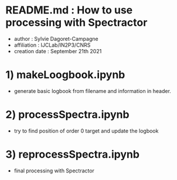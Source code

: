 # README.md : How to use processing with Spectractor

- author : Sylvie Dagoret-Campagne
- affiliation : IJCLab/IN2P3/CNRS
- creation date : September 21th 2021

# 1) makeLoogbook.ipynb
- generate basic logbook from filename and information in header.


# 2) processSpectra.ipynb
- try to find position of order 0 target and update the logbook 


# 3) reprocessSpectra.ipynb
- final processing with Spectractor
